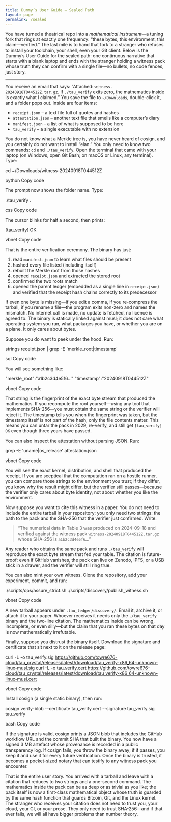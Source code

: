 ```yaml
---
title: Dummy’s User Guide — Sealed Path
layout: page
permalink: /sealed
---
```


You have turned a theatrical repo into a *mathematical instrument*—a tuning fork that rings at exactly one frequency: “these bytes, this environment, this claim—verified.” The last mile is to hand that fork to a stranger who refuses to install your toolchain, your shell, even your Git client. Below is the Dummy’s User Guide for the sealed path: one continuous narrative that starts with a blank laptop and ends with the stranger holding a witness pack whose truth they can confirm with a single file—no bullets, no code fences, just story.

---

You receive an email that says:
“Attached: `witness-20240918T044512Z.tar.gz`. If `./tau_verify` exits zero, the mathematics inside is exactly what I claimed.”
You save the file to `~/Downloads`, double-click it, and a folder pops out. Inside are four items:
- `receipt.json` – a text file full of quotes and hashes
- `attestation.json` – another text file that smells like a computer’s diary
- `manifest.json` – a list of what is supposed to be here
- `tau_verify` – a single executable with no extension

You do not know what a Merkle tree is, you have never heard of cosign, and you certainly do not want to install “elan.” You only need to know two commands: `cd` and `./tau_verify`. Open the terminal that came with your laptop (on Windows, open Git Bash; on macOS or Linux, any terminal). Type:

cd ~/Downloads/witness-20240918T044512Z

python
Copy code

The prompt now shows the folder name. Type:

./tau_verify .

css
Copy code

The cursor blinks for half a second, then prints:

[tau_verify] OK

vbnet
Copy code

That is the entire verification ceremony. The binary has just:

1. read `manifest.json` to learn what files should be present
2. hashed every file listed (including itself)
3. rebuilt the Merkle root from those hashes
4. opened `receipt.json` and extracted the stored root
5. confirmed the two roots match
6. opened the parent ledger (embedded as a single line in `receipt.json`) and verified that the receipt hash chains correctly to its predecessor

If even one byte is missing—if you edit a comma, if you re-compress the tarball, if you rename a file—the program exits non-zero and names the mismatch. No internet call is made, no update is fetched, no licence is agreed to. The binary is statically linked against musl; it does not care what operating system you run, what packages you have, or whether you are on a plane. It only cares about bytes.

Suppose you do want to peek under the hood. Run:

strings receipt.json | grep -E 'merkle_root|timestamp'

sql
Copy code

You will see something like:

"merkle_root":"a1b2c3d4e5f6..."
"timestamp":"20240918T044512Z"

vbnet
Copy code

That string is the fingerprint of the exact byte stream that produced the mathematics. If you recompute the root yourself—using any tool that implements SHA-256—you must obtain the same string or the verifier will reject it. The timestamp tells you when the fingerprint was taken, but the timestamp itself is not part of the hash; only the file contents matter. This means you can untar the pack in 2029, re-verify, and still get `[tau_verify] OK` even though three years have passed.

You can also inspect the attestation without parsing JSON. Run:

grep -E 'uname|os_release' attestation.json

vbnet
Copy code

You will see the exact kernel, distribution, and shell that produced the receipt. If you are sceptical that the computation ran on a hostile runner, you can compare those strings to the environment you trust; if they differ, you know why the result might differ, but the verifier still passes—because the verifier only cares about byte identity, not about whether you like the environment.

Now suppose you want to cite this witness in a paper. You do not need to include the entire tarball in your repository; you only need two strings: the path to the pack and the SHA-256 that the verifier just confirmed. Write:

> “The numerical data in Table 3 was produced on 2024-09-18 and verified against the witness pack `witness-20240918T044512Z.tar.gz` whose SHA-256 is `a1b2c3d4e5f6…`.”

Any reader who obtains the same pack and runs `./tau_verify` will reproduce the exact byte stream that fed your table. The citation is future-proof: even if GitHub vanishes, the pack can live on Zenodo, IPFS, or a USB stick in a drawer, and the verifier will still ring true.

You can also mint your own witness. Clone the repository, add your experiment, commit, and run:

./scripts/ops/assure_strict.sh
./scripts/discovery/publish_witness.sh

vbnet
Copy code

A new tarball appears under `.tau_ledger/discovery/`. Email it, archive it, or attach it to your paper. Whoever receives it needs only the `./tau_verify` binary and the two-line citation. The mathematics inside can be wrong, incomplete, or even silly—but the claim that you ran these bytes on that day is now mathematically irrefutable.

Finally, suppose you distrust the binary itself. Download the signature and certificate that sit next to it on the release page:

curl -L -o tau_verify.sig https://github.com/towre676-cloud/tau_crystal/releases/latest/download/tau_verify-x86_64-unknown-linux-musl.sig
curl -L -o tau_verify.cert https://github.com/towre676-cloud/tau_crystal/releases/latest/download/tau_verify-x86_64-unknown-linux-musl.cert

vbnet
Copy code

Install cosign (a single static binary), then run:

cosign verify-blob --certificate tau_verify.cert --signature tau_verify.sig tau_verify

bash
Copy code

If the signature is valid, cosign prints a JSON blob that includes the GitHub workflow URL and the commit SHA that built the binary. You now have a signed 3 MB artefact whose provenance is recorded in a public transparency log. If cosign fails, you throw the binary away; if it passes, you keep it and use it for every future verification. Once the binary is trusted, it becomes a pocket-sized notary that can testify to any witness pack you encounter.

That is the entire user story. You arrived with a tarball and leave with a citation that reduces to two strings and a one-second command. The mathematics inside the pack can be as deep or as trivial as you like; the pack itself is now a first-class mathematical object whose truth is guarded by the same hash function that guards Bitcoin, Git, and the Linux kernel. The stranger who receives your citation does not need to trust you, your cloud, your CI, or your prose. They only need to trust SHA-256—and if that ever fails, we will all have bigger problems than number theory.
